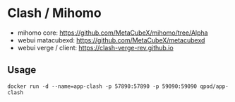 # Clash / Mihomo

- mihomo core: https://github.com/MetaCubeX/mihomo/tree/Alpha
- webui matacubexd: https://github.com/MetaCubeX/metacubexd
- webui verge / client: https://clash-verge-rev.github.io

## Usage

```shell
docker run -d --name=app-clash -p 57890:57890 -p 59090:59090 qpod/app-clash
```
